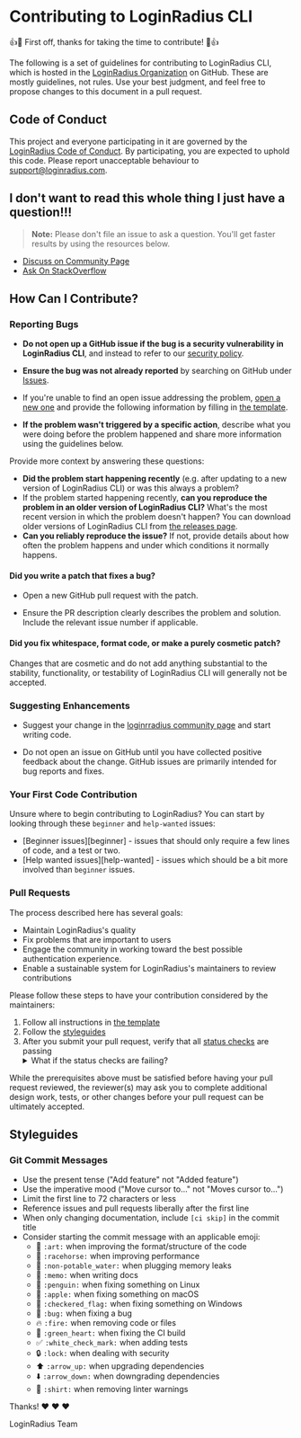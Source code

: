 # Contributing to LoginRadius CLI

:+1::tada: First off, thanks for taking the time to contribute! :tada::+1:

The following is a set of guidelines for contributing to LoginRadius CLI, which is hosted in the [LoginRadius Organization](https://github.com/loginradius) on GitHub. These are mostly guidelines, not rules. Use your best judgment, and feel free to propose changes to this document in a pull request.

## Code of Conduct

This project and everyone participating in it are governed by the [LoginRadius Code of Conduct](CODE_OF_CONDUCT.md). By participating, you are expected to uphold this code. Please report unacceptable behaviour to [support@loginradius.com](mailto:support@loginradius.com).

## I don't want to read this whole thing I just have a question!!!

> **Note:** Please don't file an issue to ask a question. You'll get faster results by using the resources below.

* [Discuss on Community Page](https://community.loginradius.com/)
* [Ask On StackOverflow](https://stackoverflow.com/questions/ask/?tags=loginradius)

## How Can I Contribute?

### Reporting Bugs

* **Do not open up a GitHub issue if the bug is a security vulnerability
  in LoginRadius CLI**, and instead to refer to our [security policy](https://www.loginradius.com/security-policy).

* **Ensure the bug was not already reported** by searching on GitHub under [Issues](https://github.com/loginradius/lr-cli/issues).

* If you're unable to find an open issue addressing the problem, [open a new one](https://github.com/loginradius/lr-cli/issues/new) and provide the following information by filling in [the template](https://github.com/loginradius/lr-cli/.github/blob/master/.github/ISSUE_TEMPLATE/bug_report.md).

* **If the problem wasn't triggered by a specific action**, describe what you were doing before the problem happened and share more information using the guidelines below.

Provide more context by answering these questions:

* **Did the problem start happening recently** (e.g. after updating to a new version of LoginRadius CLI) or was this always a problem?
* If the problem started happening recently, **can you reproduce the problem in an older version of LoginRadius CLI?** What's the most recent version in which the problem doesn't happen? You can download older versions of LoginRadius CLI from [the releases page](https://github.com/loginradius/lr-cli/releases).
* **Can you reliably reproduce the issue?** If not, provide details about how often the problem happens and under which conditions it normally happens.

#### Did you write a patch that fixes a bug?

* Open a new GitHub pull request with the patch.

* Ensure the PR description clearly describes the problem and solution. Include the relevant issue number if applicable.

#### Did you fix whitespace, format code, or make a purely cosmetic patch?

Changes that are cosmetic and do not add anything substantial to the stability, functionality, or testability of LoginRadius CLI will generally not be accepted.

### Suggesting Enhancements

* Suggest your change in the [loginrradius community page](https://community.loginradius.com/) and start writing code.

* Do not open an issue on GitHub until you have collected positive feedback about the change. GitHub issues are primarily intended for bug reports and fixes.

### Your First Code Contribution

Unsure where to begin contributing to LoginRadius? You can start by looking through these `beginner` and `help-wanted` issues:

* [Beginner issues][beginner] - issues that should only require a few lines of code, and a test or two.
* [Help wanted issues][help-wanted] - issues which should be a bit more involved than `beginner` issues.

### Pull Requests

The process described here has several goals:

- Maintain LoginRadius's quality
- Fix problems that are important to users
- Engage the community in working toward the best possible authentication experience.
- Enable a sustainable system for LoginRadius's maintainers to review contributions

Please follow these steps to have your contribution considered by the maintainers:

1. Follow all instructions in [the template](PULL_REQUEST_TEMPLATE.md)
2. Follow the [styleguides](#styleguides)
3. After you submit your pull request, verify that all [status checks](https://help.github.com/articles/about-status-checks/) are passing <details><summary>What if the status checks are failing?</summary>If a status check is failing, and you believe that the failure is unrelated to your change, please leave a comment on the pull request explaining why you believe the failure is unrelated. A maintainer will re-run the status check for you. If we conclude that the failure was a false positive, then we will open an issue to track that problem with our status check suite.</details>

While the prerequisites above must be satisfied before having your pull request reviewed, the reviewer(s) may ask you to complete additional design work, tests, or other changes before your pull request can be ultimately accepted.

## Styleguides

### Git Commit Messages

* Use the present tense ("Add feature" not "Added feature")
* Use the imperative mood ("Move cursor to..." not "Moves cursor to...")
* Limit the first line to 72 characters or less
* Reference issues and pull requests liberally after the first line
* When only changing documentation, include `[ci skip]` in the commit title
* Consider starting the commit message with an applicable emoji:
    * :art: `:art:` when improving the format/structure of the code
    * :racehorse: `:racehorse:` when improving performance
    * :non-potable_water: `:non-potable_water:` when plugging memory leaks
    * :memo: `:memo:` when writing docs
    * :penguin: `:penguin:` when fixing something on Linux
    * :apple: `:apple:` when fixing something on macOS
    * :checkered_flag: `:checkered_flag:` when fixing something on Windows
    * :bug: `:bug:` when fixing a bug
    * :fire: `:fire:` when removing code or files
    * :green_heart: `:green_heart:` when fixing the CI build
    * :white_check_mark: `:white_check_mark:` when adding tests
    * :lock: `:lock:` when dealing with security
    * :arrow_up: `:arrow_up:` when upgrading dependencies
    * :arrow_down: `:arrow_down:` when downgrading dependencies
    * :shirt: `:shirt:` when removing linter warnings

Thanks! :heart: :heart: :heart:

LoginRadius Team





